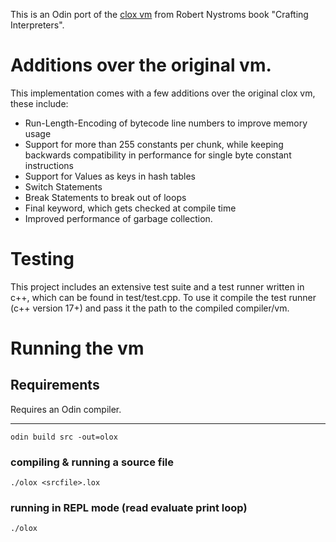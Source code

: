 This is an Odin port of the [clox vm](https://github.com/munificent/craftinginterpreters) from Robert Nystroms book "Crafting Interpreters".

# Additions over the original vm.

This implementation comes with a few additions over the original clox vm, these include:

- Run-Length-Encoding of bytecode line numbers to improve memory usage
- Support for more than 255 constants per chunk, while keeping backwards compatibility in performance for single byte constant instructions
- Support for Values as keys in hash tables
- Switch Statements
- Break Statements to break out of loops
- Final keyword, which gets checked at compile time
- Improved performance of garbage collection.

# Testing

This project includes an extensive test suite and a test runner written in c++, which can be found in test/test.cpp. To use it compile the test runner (c++ version 17+) and pass it the path to the compiled compiler/vm.

# Running the vm

## Requirements

Requires an Odin compiler.

---

```
odin build src -out=olox
```

### compiling & running a source file

```
./olox <srcfile>.lox
```

### running in REPL mode (read evaluate print loop)

```
./olox
```
